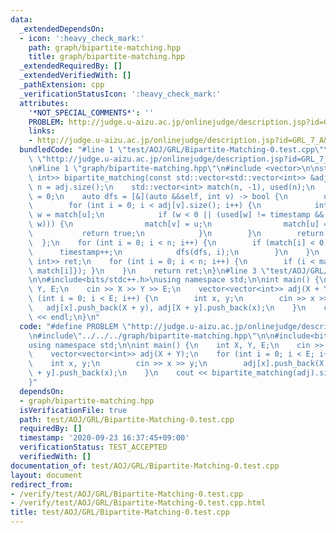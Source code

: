 ```yaml
---
data:
  _extendedDependsOn:
  - icon: ':heavy_check_mark:'
    path: graph/bipartite-matching.hpp
    title: graph/bipartite-matching.hpp
  _extendedRequiredBy: []
  _extendedVerifiedWith: []
  _pathExtension: cpp
  _verificationStatusIcon: ':heavy_check_mark:'
  attributes:
    '*NOT_SPECIAL_COMMENTS*': ''
    PROBLEM: http://judge.u-aizu.ac.jp/onlinejudge/description.jsp?id=GRL_7_A&lang=ja
    links:
    - http://judge.u-aizu.ac.jp/onlinejudge/description.jsp?id=GRL_7_A&lang=ja
  bundledCode: "#line 1 \"test/AOJ/GRL/Bipartite-Matching-0.test.cpp\"\n#define PROBLEM\
    \ \"http://judge.u-aizu.ac.jp/onlinejudge/description.jsp?id=GRL_7_A&lang=ja\"\
    \n#line 1 \"graph/bipartite-matching.hpp\"\n#include <vector>\n\nstd::vector<std::pair<int,\
    \ int>> bipartite_matching(const std::vector<std::vector<int>> &adj) {\n    int\
    \ n = adj.size();\n    std::vector<int> match(n, -1), used(n);\n    int timestamp\
    \ = 0;\n    auto dfs = [&](auto &&self, int v) -> bool {\n        used[v] = timestamp;\n\
    \        for (int i = 0; i < adj[v].size(); i++) {\n            int u = adj[v][i],\
    \ w = match[u];\n            if (w < 0 || (used[w] != timestamp && self(self,\
    \ w))) {\n                match[v] = u;\n                match[u] = v;\n     \
    \           return true;\n            }\n        }\n        return false;\n  \
    \  };\n    for (int i = 0; i < n; i++) {\n        if (match[i] < 0) {\n      \
    \      timestamp++;\n            dfs(dfs, i);\n        }\n    }\n    std::vector<std::pair<int,\
    \ int>> ret;\n    for (int i = 0; i < n; i++) {\n        if (i < match[i]) { ret.push_back({i,\
    \ match[i]}); }\n    }\n    return ret;\n}\n#line 3 \"test/AOJ/GRL/Bipartite-Matching-0.test.cpp\"\
    \n\n#include<bits/stdc++.h>\nusing namespace std;\n\nint main() {\n    int X,\
    \ Y, E;\n    cin >> X >> Y >> E;\n    vector<vector<int>> adj(X + Y);\n    for\
    \ (int i = 0; i < E; i++) {\n        int x, y;\n        cin >> x >> y;\n     \
    \   adj[x].push_back(X + y), adj[X + y].push_back(x);\n    }\n    cout << bipartite_matching(adj).size()\
    \ << endl;\n}\n"
  code: "#define PROBLEM \"http://judge.u-aizu.ac.jp/onlinejudge/description.jsp?id=GRL_7_A&lang=ja\"\
    \n#include\"../../../graph/bipartite-matching.hpp\"\n\n#include<bits/stdc++.h>\n\
    using namespace std;\n\nint main() {\n    int X, Y, E;\n    cin >> X >> Y >> E;\n\
    \    vector<vector<int>> adj(X + Y);\n    for (int i = 0; i < E; i++) {\n    \
    \    int x, y;\n        cin >> x >> y;\n        adj[x].push_back(X + y), adj[X\
    \ + y].push_back(x);\n    }\n    cout << bipartite_matching(adj).size() << endl;\n\
    }"
  dependsOn:
  - graph/bipartite-matching.hpp
  isVerificationFile: true
  path: test/AOJ/GRL/Bipartite-Matching-0.test.cpp
  requiredBy: []
  timestamp: '2020-09-23 16:37:45+09:00'
  verificationStatus: TEST_ACCEPTED
  verifiedWith: []
documentation_of: test/AOJ/GRL/Bipartite-Matching-0.test.cpp
layout: document
redirect_from:
- /verify/test/AOJ/GRL/Bipartite-Matching-0.test.cpp
- /verify/test/AOJ/GRL/Bipartite-Matching-0.test.cpp.html
title: test/AOJ/GRL/Bipartite-Matching-0.test.cpp
---
```

